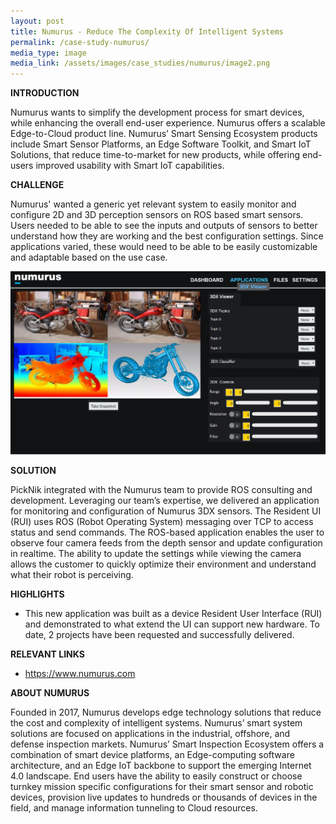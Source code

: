 ```yaml
---
layout: post
title: Numurus - Reduce The Complexity Of Intelligent Systems
permalink: /case-study-numurus/
media_type: image
media_link: /assets/images/case_studies/numurus/image2.png
---
```


**INTRODUCTION**

Numurus wants to simplify the development process for smart devices, while enhancing the overall end-user experience. Numurus offers a scalable Edge-to-Cloud product line.  Numurus’ Smart Sensing Ecosystem products include Smart Sensor Platforms, an Edge Software Toolkit, and Smart IoT Solutions, that reduce time-to-market for new products, while offering end-users improved usability with Smart IoT capabilities.

**CHALLENGE**

Numurus' wanted a generic yet relevant system to easily monitor and configure 2D and 3D perception sensors on ROS based smart sensors. Users needed to be able to see the inputs and outputs of sensors to better understand how they are working and the best configuration settings. Since applications varied, these would need to be able to be easily customizable and adaptable based on the use case.

![Image](/assets/images/case_studies/numurus/image1.png)

**SOLUTION**

PickNik integrated with the Numurus team to provide ROS consulting and development. Leveraging our team’s expertise, we delivered an application for monitoring and configuration of Numurus 3DX sensors.  The Resident UI (RUI) uses ROS (Robot Operating System) messaging over TCP to access status and send commands. The ROS-based application enables the user to observe four camera feeds from the depth sensor and update configuration in realtime.  The ability to update the settings while viewing the camera allows the customer to quickly optimize their environment and understand what their robot is perceiving.

**HIGHLIGHTS**

* This new application was built as a device Resident User Interface (RUI) and demonstrated to what extend the UI can support new hardware. To date, 2 projects have been requested and successfully delivered.

**RELEVANT LINKS**

* <a href="https://www.numurus.com" target="_blank">https://www.numurus.com</a>

**ABOUT NUMURUS**

Founded in 2017, Numurus develops edge technology solutions that reduce the cost and complexity of intelligent systems. Numurus’ smart system solutions are focused on applications in the industrial, offshore, and defense inspection markets. Numurus’ Smart Inspection Ecosystem offers a combination of smart device platforms, an Edge-computing software architecture, and an Edge IoT backbone to support the emerging Internet 4.0 landscape. End users have the ability to easily construct or choose turnkey mission specific configurations for their smart sensor and robotic devices, provision live updates to hundreds or thousands of devices in the field, and manage information tunneling to Cloud resources.
